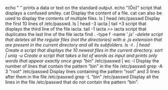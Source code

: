 echo " " prints a data or text on the standard output.
echo "(Ôo)" script that displays a confused smiley.
cat Display the content of a file.
cat can also be used to display the contents of multiple files.
ls | head /etc/passwd Display the first 10 lines of /etc/passwd.
ls | head -3 iacta | tail +3  script that displays the third line of the file iacta.
tail -1 iacta >> iacta  script that duplicates the last line of the file iacta
find . -type f -name '*.js' -delete script that deletes all the regular files (not the directories) with a .js extension that are present in the current directory and all its subfolders.
ls -t . | head Create a script that displays the 10 newest files in the current directory.
sort | uniq -u Create a script that takes a list of words as input and prints only words that appear exactly once
grep "bin*" /etc/passwd | wc -l Display the number of lines that contain the pattern “bin” in the file /etc/passwd
grep -A 3 "root" /etc/passwd Display lines containing the pattern “root” and 3 lines after them in the file /etc/passwd
grep -L "bin" /etc/passwd Display all the lines in the file /etc/passwd that do not contain the pattern “bin”.
